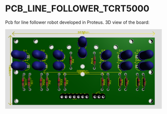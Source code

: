 # PCB_LINE_FOLLOWER_TCRT5000
Pcb for line follower robot developed in Proteus.
3D view of the board:

![3D view of the board](https://github.com/lorenzoppx/PCB_LINE_FOLLOWER_TCRT5000/blob/main/TCRT500_TopView.png)

